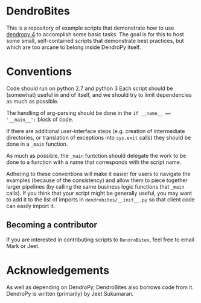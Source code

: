 # DendroBites
This is a repository of example scripts that demonstrate how to use 
[dendropy 4](http://dendropy.org/) to accomplish some basic tasks.
The goal is for this to host some small, self-contained scripts that demonstrate
best practices, but which are too arcane to belong inside DendroPy itself.


# Conventions
Code should run on python 2.7 and python 3
Each script should be (somewhat) useful in and of itself, and we should try to 
limit dependencies as much as possible.

The handling of arg-parsing should be done in the `if __name__ == '__main__':`
block of code.

If there are additional user-interface steps (e.g. creation of intermediate 
directories, or translation of exceptions into `sys.exit` calls) they should
be done in a `_main` function.

As much as possible, the `_main` funtction should delegate the work to be done
to a function with a name that corresponds with the script name.

Adhering to these conventions will make it easier for users to navigate
the examples (because of the consistency) and allow them to piece together
larger pipelines (by calling the same business logic functions that `_main`
calls). If you think that your script might be generally useful, you may want
to add it to the list of imports in `dendrobites/__init__.py` so that client
code can easily import it.

## Becoming a contributor
If you are interested in contributing scripts to `DendroBites`, feel free to email
Mark or Jeet.

# Acknowledgements
As well as depending on DendroPy, DendroBites also borrows code from it. DendroPy
is written (primarily) by Jeet Sukumaran.

